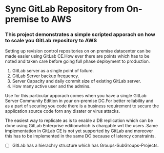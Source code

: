 # Sync GitLab Repository from On-premise to AWS 

### This project demonstrates a simple scripted apporach on how to scale you GitLab repository to AWS
Setting up revision control repositories on on premise datacenter can be made easier using GitLab CE.How ever there are points which has to be noted and taken care before going full phase deployment to production.
1. GitLab server as a single point of failure.
2. GitLab Server backup frequency.
3. Server Capacity and daily commit size of existing GitLab server.
4. How many active user and the admins.

Use for this particular apporach comes when you have a single GitLab Server Community Edition in your on-premise DC.For better reliability and  as a part of securing you code there is a business requirement to secure the application source code forn any disater or virus attacks. 

The easiest way to replicate as is to enable a DB replication which can be done using GitLab Enterprise editionwhich is chargable wrt the users .Same implementation in GitLab CE is not yet supported by GitLab and moreover this has to be implemented in the same DC because of latency constraints.

- [ ] GitLab has a hierachry structure which has Groups-SubGroups-Projects.
